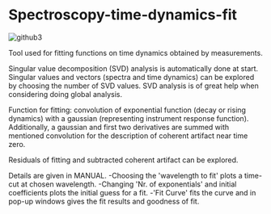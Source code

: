# Spectroscopy-time-dynamics-fit

![github3](https://user-images.githubusercontent.com/92934177/236469577-a7172534-9bcc-41a2-a4c2-8b6710f5044e.png)

Tool used for fitting functions on time dynamics obtained by measurements.

Singular value decomposition (SVD) analysis is automatically done at start.
Singular values and vectors (spectra and time dynamics) can be explored by choosing the number of SVD values.
SVD analysis is of great help when considering doing global analysis.

Function for fitting: convolution of exponential function (decay or rising dynamics) with a gaussian (representing instrument response function).
Additionally, a gaussian and first two derivatives are summed with mentioned convolution for the description of coherent artifact near time zero.

Residuals of fitting and subtracted coherent artifact can be explored.

Details are given in MANUAL.
  -Choosing the 'wavelength to fit' plots a time-cut at chosen wavelength.
  -Changing 'Nr. of exponentials' and initial coefficients plots the initial guess for a fit.
  -'Fit Curve' fits the curve and in pop-up windows gives the fit results and goodness of fit.
